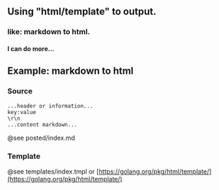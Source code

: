 ## Using "html/template" to output.
### like: markdown to html.
#### I can do more...

## Example: markdown to html
### Source
```
...header or information...
key:value
\r\n
...content markdown...
```
@see posted/index.md

### Template
@see templates/index.tmpl or [https://golang.org/pkg/html/template/](https://golang.org/pkg/html/template/)